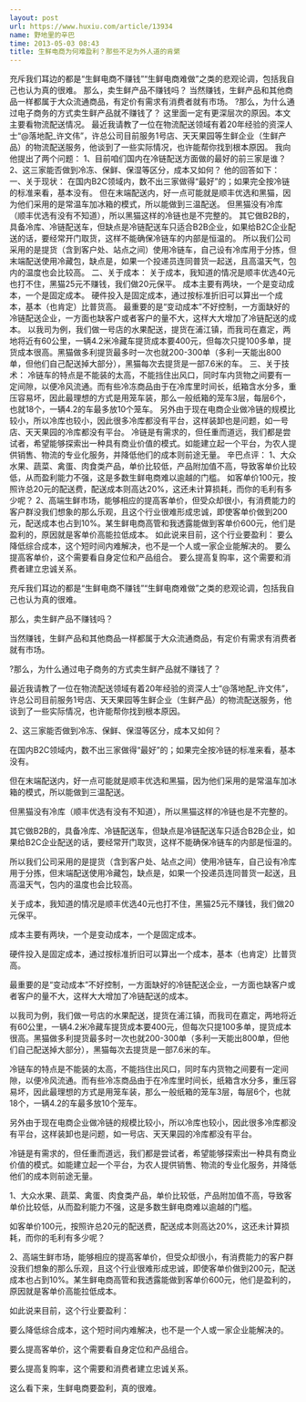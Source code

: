 ```yaml
---
layout: post
url: https://www.huxiu.com/article/13934
name: 野地里的辛巴
time: 2013-05-03 08:43
title: 生鲜电商为何难盈利？那些不足为外人道的肯綮
---
```

充斥我们耳边的都是“生鲜电商不赚钱”“生鲜电商难做”之类的悲观论调，包括我自己也认为真的很难。 那么，卖生鲜产品不赚钱吗？ 当然赚钱，生鲜产品和其他商品一样都属于大众流通商品，有定价有需求有消费者就有市场。 ?那么，为什么通过电子商务的方式卖生鲜产品就不赚钱了？ 这里面一定有更深层次的原因。本文主要看物流配送情况。 最近我请教了一位在物流配送领域有着20年经验的资深人士“@落地配_许文伟”，许总公司目前服务1号店、天天果园等生鲜企业（生鲜产品）的物流配送服务，他谈到了一些实际情况，也许能帮你找到根本原因。 我向他提出了两个问题： 1、目前咱们国内在冷链配送方面做的最好的前三家是谁？ 2、这三家能否做到冷冻、保鲜、保湿等区分，成本又如何？ 他的回答如下： 一、关于现状： 在国内B2C领域内，数不出三家做得“最好”的；如果完全按冷链的标准来看，基本没有。 但在末端配送内，好一点可能就是顺丰优选和黑猫，因为他们采用的是常温车加冰箱的模式，所以能做到三温配送。 但黑猫没有冷库（顺丰优选有没有不知道），所以黑猫这样的冷链也是不完整的。 其它做B2B的，具备冷库、冷链配送车，但缺点是冷链配送车只适合B2B企业，如果给B2C企业配送的话，要经常开门取货，这样不能确保冷链车的内部是恒温的。 所以我们公司采用的是提货（含到客户处、站点之间）使用冷链车，自己设有冷库用于分拣，但末端配送使用冷藏包，缺点是，如果一个投递员连同普货一起送，且高温天气，包内的温度也会比较高。 二、关于成本： 关于成本，我知道的情况是顺丰优选40元也打不住，黑猫25元不赚钱，我们做20元保平。 成本主要有两块，一个是变动成本，一个是固定成本。 硬件投入是固定成本，通过按标准折旧可以算出一个成本，基本（也肯定）比普货高。 最重要的是“变动成本”不好控制，一方面缺好的冷链配送企业，一方面也缺客户或者客户的量不大，这样大大增加了冷链配送的成本。 以我司为例，我们做一号店的水果配送，提货在浦江镇，而我司在嘉定，两地将近有60公里，一辆4.2米冷藏车提货成本要400元，但每次只提100多单，提货成本很高。黑猫做多利提货最多时一次也就200-300单（多利一天能出800单，但他们自己配送掉大部分），黑猫每次去提货是一部7.6米的车。 三、关于技术： 冷链车的特点是不能装的太高，不能挡住出风口，同时车内货物之间要有一定间隙，以便冷风流通。而有些冷冻商品由于在冷库里时间长，纸箱含水分多，重压容易坏，因此最理想的方式是用笼车装，那么一般纸箱的笼车3层，每层6个，也就18个，一辆4.2的车最多放10个笼车。 另外由于现在电商企业做冷链的规模比较小，所以冷库也较小，因此很多冷库都没有平台，这样装卸也是问题，如一号店、天天果园的冷库都没有平台。 冷链是有需求的，但任重而道远，我们都是尝试者，希望能够探索出一种具有商业价值的模式。如能建立起一个平台，为农人提供销售、物流的专业化服务，并降低他们的成本则前途无量。 辛巴点评： 1、大众水果、蔬菜、禽蛋、肉食类产品，单价比较低，产品附加值不高，导致客单价比较低，从而盈利能力不强，这是多数生鲜电商难以逾越的门槛。 如客单价100元，按照许总20元的配送费，配送成本则高达20%，这还未计算损耗，而你的毛利有多少呢？ 2、高端生鲜市场，能够相应的提高客单价，但受众却很小，有消费能力的客户群没我们想象的那么乐观，且这个行业很难形成忠诚，即使客单价做到200元，配送成本也占到10%。某生鲜电商高管和我透露能做到客单价600元，他们是盈利的，原因就是客单价高能拉低成本。 如此说来目前，这个行业要盈利： 要么降低综合成本，这个短时间内难解决，也不是一个人或一家企业能解决的。 要么提高客单价，这个需要看自身定位和产品组合。 要么提高复购率，这个需要和消费者建立忠诚关系。

充斥我们耳边的都是“生鲜电商不赚钱”“生鲜电商难做”之类的悲观论调，包括我自己也认为真的很难。

那么，卖生鲜产品不赚钱吗？

当然赚钱，生鲜产品和其他商品一样都属于大众流通商品，有定价有需求有消费者就有市场。

?那么，为什么通过电子商务的方式卖生鲜产品就不赚钱了？

最近我请教了一位在物流配送领域有着20年经验的资深人士“@落地配_许文伟”，许总公司目前服务1号店、天天果园等生鲜企业（生鲜产品）的物流配送服务，他谈到了一些实际情况，也许能帮你找到根本原因。

2、这三家能否做到冷冻、保鲜、保湿等区分，成本又如何？

在国内B2C领域内，数不出三家做得“最好”的；如果完全按冷链的标准来看，基本没有。

但在末端配送内，好一点可能就是顺丰优选和黑猫，因为他们采用的是常温车加冰箱的模式，所以能做到三温配送。

但黑猫没有冷库（顺丰优选有没有不知道），所以黑猫这样的冷链也是不完整的。

其它做B2B的，具备冷库、冷链配送车，但缺点是冷链配送车只适合B2B企业，如果给B2C企业配送的话，要经常开门取货，这样不能确保冷链车的内部是恒温的。

所以我们公司采用的是提货（含到客户处、站点之间）使用冷链车，自己设有冷库用于分拣，但末端配送使用冷藏包，缺点是，如果一个投递员连同普货一起送，且高温天气，包内的温度也会比较高。

关于成本，我知道的情况是顺丰优选40元也打不住，黑猫25元不赚钱，我们做20元保平。

成本主要有两块，一个是变动成本，一个是固定成本。

硬件投入是固定成本，通过按标准折旧可以算出一个成本，基本（也肯定）比普货高。

最重要的是“变动成本”不好控制，一方面缺好的冷链配送企业，一方面也缺客户或者客户的量不大，这样大大增加了冷链配送的成本。

以我司为例，我们做一号店的水果配送，提货在浦江镇，而我司在嘉定，两地将近有60公里，一辆4.2米冷藏车提货成本要400元，但每次只提100多单，提货成本很高。黑猫做多利提货最多时一次也就200-300单（多利一天能出800单，但他们自己配送掉大部分），黑猫每次去提货是一部7.6米的车。

冷链车的特点是不能装的太高，不能挡住出风口，同时车内货物之间要有一定间隙，以便冷风流通。而有些冷冻商品由于在冷库里时间长，纸箱含水分多，重压容易坏，因此最理想的方式是用笼车装，那么一般纸箱的笼车3层，每层6个，也就18个，一辆4.2的车最多放10个笼车。

另外由于现在电商企业做冷链的规模比较小，所以冷库也较小，因此很多冷库都没有平台，这样装卸也是问题，如一号店、天天果园的冷库都没有平台。

冷链是有需求的，但任重而道远，我们都是尝试者，希望能够探索出一种具有商业价值的模式。如能建立起一个平台，为农人提供销售、物流的专业化服务，并降低他们的成本则前途无量。

1、大众水果、蔬菜、禽蛋、肉食类产品，单价比较低，产品附加值不高，导致客单价比较低，从而盈利能力不强，这是多数生鲜电商难以逾越的门槛。

如客单价100元，按照许总20元的配送费，配送成本则高达20%，这还未计算损耗，而你的毛利有多少呢？

2、高端生鲜市场，能够相应的提高客单价，但受众却很小，有消费能力的客户群没我们想象的那么乐观，且这个行业很难形成忠诚，即使客单价做到200元，配送成本也占到10%。某生鲜电商高管和我透露能做到客单价600元，他们是盈利的，原因就是客单价高能拉低成本。

如此说来目前，这个行业要盈利：

要么降低综合成本，这个短时间内难解决，也不是一个人或一家企业能解决的。

要么提高客单价，这个需要看自身定位和产品组合。

要么提高复购率，这个需要和消费者建立忠诚关系。

这么看下来，生鲜电商要盈利，真的很难。

